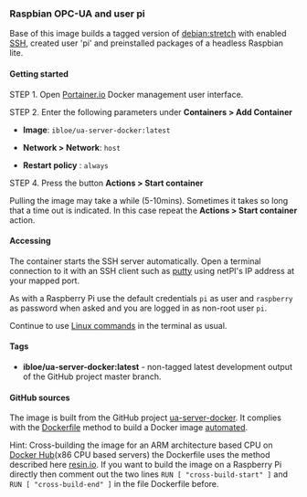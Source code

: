 ### Raspbian OPC-UA and user pi

Base of this image builds a tagged version of [debian:stretch](https://hub.docker.com/r/resin/armv7hf-debian/tags/) with enabled [SSH](https://en.wikipedia.org/wiki/Secure_Shell), created user 'pi' and preinstalled packages of a headless Raspbian lite.

#### Getting started

STEP 1. Open [Portainer.io](http://portainer.io/) Docker management user interface.

STEP 2. Enter the following parameters under **Containers > Add Container**

* **Image**: `ibloe/ua-server-docker:latest`

* **Network > Network**: `host`

* **Restart policy** : `always`

STEP 4. Press the button **Actions > Start container**

Pulling the image may take a while (5-10mins). Sometimes it takes so long that a time out is indicated. In this case repeat the **Actions > Start container** action.

#### Accessing

The container starts the SSH server automatically. Open a terminal connection to it with an SSH client such as [putty](http://www.putty.org/) using netPI's IP address at your mapped port.

As with a Raspberry Pi use the default credentials `pi` as user and `raspberry` as password when asked and you are logged in as non-root user `pi`.

Continue to use [Linux commands](https://www.raspberrypi.org/documentation/linux/usage/commands.md) in the terminal as usual.

#### Tags

* **ibloe/ua-server-docker:latest** - non-tagged latest development output of the GitHub project master branch.

#### GitHub sources
The image is built from the GitHub project [ua-server-docker](https://github.com/ibloe/ua-server-docker). It complies with the [Dockerfile](https://docs.docker.com/engine/reference/builder/) method to build a Docker image [automated](https://docs.docker.com/docker-hub/builds/).

Hint: Cross-building the image for an ARM architecture based CPU on [Docker Hub](https://hub.docker.com/)(x86 CPU based servers) the Dockerfile uses the method described here [resin.io](https://resin.io/blog/building-arm-containers-on-any-x86-machine-even-dockerhub/). If you want to build the image on a Raspberry Pi directly then comment out the two lines `RUN [ "cross-build-start" ]` and `RUN [ "cross-build-end" ]` in the file Dockerfile before.